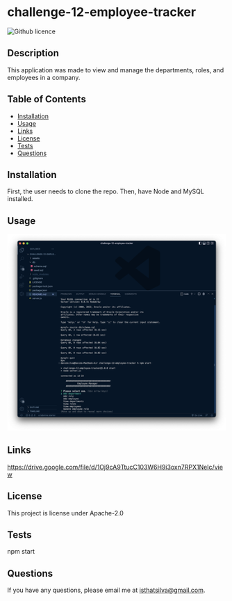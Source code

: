 # challenge-12-employee-tracker

![Github licence](https://img.shields.io/badge/License-Apache_2.0-blue.svg)

## Description

This application was made to view and manage the departments, roles, and employees in a company.

## Table of Contents

- [Installation](#installation)
- [Usage](#usage)
- [Links](#links)
- [License](#license)
- [Tests](#tests)
- [Questions](#questions)

## Installation

First, the user needs to clone the repo. Then, have Node and MySQL installed.

## Usage

![ScreenShot from application](./assets/Screenshot%202023-01-07%20at%2022.41.48.png)



## Links

https://drive.google.com/file/d/1Oj9cA9TtucC103W6H9i3oxn7RPX1NeIc/view

## License

This project is license under Apache-2.0

## Tests

npm start

## Questions

If you have any questions, please email me at isthatsilva@gmail.com.